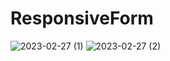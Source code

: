 # ResponsiveForm
 
![2023-02-27 (1)](https://user-images.githubusercontent.com/111579457/221566064-a757ed6b-beb5-47db-a9a1-4ee28f57e9d6.png)
![2023-02-27 (2)](https://user-images.githubusercontent.com/111579457/221566071-9c7f6e6c-f5ae-4d72-8d91-2b460bbaa802.png)
